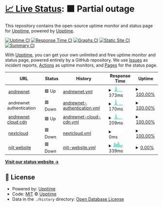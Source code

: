 # [📈 Live Status](https://uptime.andrewnet.net): <!--live status--> **🟧 Partial outage**

This repository contains the open-source uptime monitor and status page for [Upptime](https://upptime.js.org), powered by [Upptime](https://github.com/upptime/upptime).

[![Uptime CI](https://github.com/andrewnyr/uptime/workflows/Uptime%20CI/badge.svg)](https://github.com/andrewnyr/uptime/actions?query=workflow%3A%22Uptime+CI%22)
[![Response Time CI](https://github.com/andrewnyr/uptime/workflows/Response%20Time%20CI/badge.svg)](https://github.com/andrewnyr/uptime/actions?query=workflow%3A%22Response+Time+CI%22)
[![Graphs CI](https://github.com/andrewnyr/uptime/workflows/Graphs%20CI/badge.svg)](https://github.com/andrewnyr/uptime/actions?query=workflow%3A%22Graphs+CI%22)
[![Static Site CI](https://github.com/andrewnyr/uptime/workflows/Static%20Site%20CI/badge.svg)](https://github.com/andrewnyr/uptime/actions?query=workflow%3A%22Static+Site+CI%22)
[![Summary CI](https://github.com/andrewnyr/uptime/workflows/Summary%20CI/badge.svg)](https://github.com/andrewnyr/uptime/actions?query=workflow%3A%22Summary+CI%22)

With [Upptime](https://upptime.js.org), you can get your own unlimited and free uptime monitor and status page, powered entirely by a GitHub repository. We use [Issues](https://github.com/upptime/upptime/issues) as incident reports, [Actions](https://github.com/andrewnyr/uptime/actions) as uptime monitors, and [Pages](https://uptime.andrewnet.net) for the status page.

<!--start: status pages-->
<!-- This summary is generated by Upptime (https://github.com/upptime/upptime) -->
<!-- Do not edit this manually, your changes will be overwritten -->
<!-- prettier-ignore -->
| URL | Status | History | Response Time | Uptime |
| --- | ------ | ------- | ------------- | ------ |
| <img alt="" src="https://cloud.cdn.andrewnet.net/images/assets/a-circle-favicon-inverted.png" height="13"> [andrewnet](https://www.andrewnet.net) | 🟩 Up | [andrewnet.yml](https://github.com/andrewnyr/uptime/commits/HEAD/history/andrewnet.yml) | <details><summary><img alt="Response time graph" src="./graphs/andrewnet/response-time-week.png" height="20"> 373ms</summary><br><a href="https://uptime.andrewnet.net/history/andrewnet"><img alt="Response time 315" src="https://img.shields.io/endpoint?url=https%3A%2F%2Fraw.githubusercontent.com%2Fandrewnyr%2Fuptime%2FHEAD%2Fapi%2Fandrewnet%2Fresponse-time.json"></a><br><a href="https://uptime.andrewnet.net/history/andrewnet"><img alt="24-hour response time 155" src="https://img.shields.io/endpoint?url=https%3A%2F%2Fraw.githubusercontent.com%2Fandrewnyr%2Fuptime%2FHEAD%2Fapi%2Fandrewnet%2Fresponse-time-day.json"></a><br><a href="https://uptime.andrewnet.net/history/andrewnet"><img alt="7-day response time 373" src="https://img.shields.io/endpoint?url=https%3A%2F%2Fraw.githubusercontent.com%2Fandrewnyr%2Fuptime%2FHEAD%2Fapi%2Fandrewnet%2Fresponse-time-week.json"></a><br><a href="https://uptime.andrewnet.net/history/andrewnet"><img alt="30-day response time 221" src="https://img.shields.io/endpoint?url=https%3A%2F%2Fraw.githubusercontent.com%2Fandrewnyr%2Fuptime%2FHEAD%2Fapi%2Fandrewnet%2Fresponse-time-month.json"></a><br><a href="https://uptime.andrewnet.net/history/andrewnet"><img alt="1-year response time 315" src="https://img.shields.io/endpoint?url=https%3A%2F%2Fraw.githubusercontent.com%2Fandrewnyr%2Fuptime%2FHEAD%2Fapi%2Fandrewnet%2Fresponse-time-year.json"></a></details> | <details><summary><a href="https://uptime.andrewnet.net/history/andrewnet">100.00%</a></summary><a href="https://uptime.andrewnet.net/history/andrewnet"><img alt="All-time uptime 99.95%" src="https://img.shields.io/endpoint?url=https%3A%2F%2Fraw.githubusercontent.com%2Fandrewnyr%2Fuptime%2FHEAD%2Fapi%2Fandrewnet%2Fuptime.json"></a><br><a href="https://uptime.andrewnet.net/history/andrewnet"><img alt="24-hour uptime 100.00%" src="https://img.shields.io/endpoint?url=https%3A%2F%2Fraw.githubusercontent.com%2Fandrewnyr%2Fuptime%2FHEAD%2Fapi%2Fandrewnet%2Fuptime-day.json"></a><br><a href="https://uptime.andrewnet.net/history/andrewnet"><img alt="7-day uptime 100.00%" src="https://img.shields.io/endpoint?url=https%3A%2F%2Fraw.githubusercontent.com%2Fandrewnyr%2Fuptime%2FHEAD%2Fapi%2Fandrewnet%2Fuptime-week.json"></a><br><a href="https://uptime.andrewnet.net/history/andrewnet"><img alt="30-day uptime 100.00%" src="https://img.shields.io/endpoint?url=https%3A%2F%2Fraw.githubusercontent.com%2Fandrewnyr%2Fuptime%2FHEAD%2Fapi%2Fandrewnet%2Fuptime-month.json"></a><br><a href="https://uptime.andrewnet.net/history/andrewnet"><img alt="1-year uptime 99.95%" src="https://img.shields.io/endpoint?url=https%3A%2F%2Fraw.githubusercontent.com%2Fandrewnyr%2Fuptime%2FHEAD%2Fapi%2Fandrewnet%2Fuptime-year.json"></a></details>
| <img alt="" src="https://cloud.cdn.andrewnet.net/images/assets/a-circle-favicon-inverted.png" height="13"> andrewnet authentication | 🟥 Down | [andrewnet-authentication.yml](https://github.com/andrewnyr/uptime/commits/HEAD/history/andrewnet-authentication.yml) | <details><summary><img alt="Response time graph" src="./graphs/andrewnet-authentication/response-time-week.png" height="20"> 170ms</summary><br><a href="https://uptime.andrewnet.net/history/andrewnet-authentication"><img alt="Response time 284" src="https://img.shields.io/endpoint?url=https%3A%2F%2Fraw.githubusercontent.com%2Fandrewnyr%2Fuptime%2FHEAD%2Fapi%2Fandrewnet-authentication%2Fresponse-time.json"></a><br><a href="https://uptime.andrewnet.net/history/andrewnet-authentication"><img alt="24-hour response time 80" src="https://img.shields.io/endpoint?url=https%3A%2F%2Fraw.githubusercontent.com%2Fandrewnyr%2Fuptime%2FHEAD%2Fapi%2Fandrewnet-authentication%2Fresponse-time-day.json"></a><br><a href="https://uptime.andrewnet.net/history/andrewnet-authentication"><img alt="7-day response time 170" src="https://img.shields.io/endpoint?url=https%3A%2F%2Fraw.githubusercontent.com%2Fandrewnyr%2Fuptime%2FHEAD%2Fapi%2Fandrewnet-authentication%2Fresponse-time-week.json"></a><br><a href="https://uptime.andrewnet.net/history/andrewnet-authentication"><img alt="30-day response time 118" src="https://img.shields.io/endpoint?url=https%3A%2F%2Fraw.githubusercontent.com%2Fandrewnyr%2Fuptime%2FHEAD%2Fapi%2Fandrewnet-authentication%2Fresponse-time-month.json"></a><br><a href="https://uptime.andrewnet.net/history/andrewnet-authentication"><img alt="1-year response time 284" src="https://img.shields.io/endpoint?url=https%3A%2F%2Fraw.githubusercontent.com%2Fandrewnyr%2Fuptime%2FHEAD%2Fapi%2Fandrewnet-authentication%2Fresponse-time-year.json"></a></details> | <details><summary><a href="https://uptime.andrewnet.net/history/andrewnet-authentication">100.00%</a></summary><a href="https://uptime.andrewnet.net/history/andrewnet-authentication"><img alt="All-time uptime 99.93%" src="https://img.shields.io/endpoint?url=https%3A%2F%2Fraw.githubusercontent.com%2Fandrewnyr%2Fuptime%2FHEAD%2Fapi%2Fandrewnet-authentication%2Fuptime.json"></a><br><a href="https://uptime.andrewnet.net/history/andrewnet-authentication"><img alt="24-hour uptime 100.00%" src="https://img.shields.io/endpoint?url=https%3A%2F%2Fraw.githubusercontent.com%2Fandrewnyr%2Fuptime%2FHEAD%2Fapi%2Fandrewnet-authentication%2Fuptime-day.json"></a><br><a href="https://uptime.andrewnet.net/history/andrewnet-authentication"><img alt="7-day uptime 100.00%" src="https://img.shields.io/endpoint?url=https%3A%2F%2Fraw.githubusercontent.com%2Fandrewnyr%2Fuptime%2FHEAD%2Fapi%2Fandrewnet-authentication%2Fuptime-week.json"></a><br><a href="https://uptime.andrewnet.net/history/andrewnet-authentication"><img alt="30-day uptime 100.00%" src="https://img.shields.io/endpoint?url=https%3A%2F%2Fraw.githubusercontent.com%2Fandrewnyr%2Fuptime%2FHEAD%2Fapi%2Fandrewnet-authentication%2Fuptime-month.json"></a><br><a href="https://uptime.andrewnet.net/history/andrewnet-authentication"><img alt="1-year uptime 99.93%" src="https://img.shields.io/endpoint?url=https%3A%2F%2Fraw.githubusercontent.com%2Fandrewnyr%2Fuptime%2FHEAD%2Fapi%2Fandrewnet-authentication%2Fuptime-year.json"></a></details>
| <img alt="" src="https://cloud.cdn.andrewnet.net/images/assets/a-circle-favicon-inverted.png" height="13"> [andrewnet cloud cdn](https://cloud.cdn.andrewnet.net) | 🟩 Up | [andrewnet-cloud-cdn.yml](https://github.com/andrewnyr/uptime/commits/HEAD/history/andrewnet-cloud-cdn.yml) | <details><summary><img alt="Response time graph" src="./graphs/andrewnet-cloud-cdn/response-time-week.png" height="20"> 209ms</summary><br><a href="https://uptime.andrewnet.net/history/andrewnet-cloud-cdn"><img alt="Response time 181" src="https://img.shields.io/endpoint?url=https%3A%2F%2Fraw.githubusercontent.com%2Fandrewnyr%2Fuptime%2FHEAD%2Fapi%2Fandrewnet-cloud-cdn%2Fresponse-time.json"></a><br><a href="https://uptime.andrewnet.net/history/andrewnet-cloud-cdn"><img alt="24-hour response time 141" src="https://img.shields.io/endpoint?url=https%3A%2F%2Fraw.githubusercontent.com%2Fandrewnyr%2Fuptime%2FHEAD%2Fapi%2Fandrewnet-cloud-cdn%2Fresponse-time-day.json"></a><br><a href="https://uptime.andrewnet.net/history/andrewnet-cloud-cdn"><img alt="7-day response time 209" src="https://img.shields.io/endpoint?url=https%3A%2F%2Fraw.githubusercontent.com%2Fandrewnyr%2Fuptime%2FHEAD%2Fapi%2Fandrewnet-cloud-cdn%2Fresponse-time-week.json"></a><br><a href="https://uptime.andrewnet.net/history/andrewnet-cloud-cdn"><img alt="30-day response time 162" src="https://img.shields.io/endpoint?url=https%3A%2F%2Fraw.githubusercontent.com%2Fandrewnyr%2Fuptime%2FHEAD%2Fapi%2Fandrewnet-cloud-cdn%2Fresponse-time-month.json"></a><br><a href="https://uptime.andrewnet.net/history/andrewnet-cloud-cdn"><img alt="1-year response time 181" src="https://img.shields.io/endpoint?url=https%3A%2F%2Fraw.githubusercontent.com%2Fandrewnyr%2Fuptime%2FHEAD%2Fapi%2Fandrewnet-cloud-cdn%2Fresponse-time-year.json"></a></details> | <details><summary><a href="https://uptime.andrewnet.net/history/andrewnet-cloud-cdn">100.00%</a></summary><a href="https://uptime.andrewnet.net/history/andrewnet-cloud-cdn"><img alt="All-time uptime 99.99%" src="https://img.shields.io/endpoint?url=https%3A%2F%2Fraw.githubusercontent.com%2Fandrewnyr%2Fuptime%2FHEAD%2Fapi%2Fandrewnet-cloud-cdn%2Fuptime.json"></a><br><a href="https://uptime.andrewnet.net/history/andrewnet-cloud-cdn"><img alt="24-hour uptime 100.00%" src="https://img.shields.io/endpoint?url=https%3A%2F%2Fraw.githubusercontent.com%2Fandrewnyr%2Fuptime%2FHEAD%2Fapi%2Fandrewnet-cloud-cdn%2Fuptime-day.json"></a><br><a href="https://uptime.andrewnet.net/history/andrewnet-cloud-cdn"><img alt="7-day uptime 100.00%" src="https://img.shields.io/endpoint?url=https%3A%2F%2Fraw.githubusercontent.com%2Fandrewnyr%2Fuptime%2FHEAD%2Fapi%2Fandrewnet-cloud-cdn%2Fuptime-week.json"></a><br><a href="https://uptime.andrewnet.net/history/andrewnet-cloud-cdn"><img alt="30-day uptime 100.00%" src="https://img.shields.io/endpoint?url=https%3A%2F%2Fraw.githubusercontent.com%2Fandrewnyr%2Fuptime%2FHEAD%2Fapi%2Fandrewnet-cloud-cdn%2Fuptime-month.json"></a><br><a href="https://uptime.andrewnet.net/history/andrewnet-cloud-cdn"><img alt="1-year uptime 99.99%" src="https://img.shields.io/endpoint?url=https%3A%2F%2Fraw.githubusercontent.com%2Fandrewnyr%2Fuptime%2FHEAD%2Fapi%2Fandrewnet-cloud-cdn%2Fuptime-year.json"></a></details>
| <img alt="" src="https://cloud.cdn.andrewnet.net/images/assets/a-circle-favicon-inverted.png" height="13"> [nextcloud](https://nxtc.andrewnet.net/) | 🟥 Down | [nextcloud.yml](https://github.com/andrewnyr/uptime/commits/HEAD/history/nextcloud.yml) | <details><summary><img alt="Response time graph" src="./graphs/nextcloud/response-time-week.png" height="20"> 0ms</summary><br><a href="https://uptime.andrewnet.net/history/nextcloud"><img alt="Response time 824" src="https://img.shields.io/endpoint?url=https%3A%2F%2Fraw.githubusercontent.com%2Fandrewnyr%2Fuptime%2FHEAD%2Fapi%2Fnextcloud%2Fresponse-time.json"></a><br><a href="https://uptime.andrewnet.net/history/nextcloud"><img alt="24-hour response time 0" src="https://img.shields.io/endpoint?url=https%3A%2F%2Fraw.githubusercontent.com%2Fandrewnyr%2Fuptime%2FHEAD%2Fapi%2Fnextcloud%2Fresponse-time-day.json"></a><br><a href="https://uptime.andrewnet.net/history/nextcloud"><img alt="7-day response time 0" src="https://img.shields.io/endpoint?url=https%3A%2F%2Fraw.githubusercontent.com%2Fandrewnyr%2Fuptime%2FHEAD%2Fapi%2Fnextcloud%2Fresponse-time-week.json"></a><br><a href="https://uptime.andrewnet.net/history/nextcloud"><img alt="30-day response time 0" src="https://img.shields.io/endpoint?url=https%3A%2F%2Fraw.githubusercontent.com%2Fandrewnyr%2Fuptime%2FHEAD%2Fapi%2Fnextcloud%2Fresponse-time-month.json"></a><br><a href="https://uptime.andrewnet.net/history/nextcloud"><img alt="1-year response time 824" src="https://img.shields.io/endpoint?url=https%3A%2F%2Fraw.githubusercontent.com%2Fandrewnyr%2Fuptime%2FHEAD%2Fapi%2Fnextcloud%2Fresponse-time-year.json"></a></details> | <details><summary><a href="https://uptime.andrewnet.net/history/nextcloud">100.00%</a></summary><a href="https://uptime.andrewnet.net/history/nextcloud"><img alt="All-time uptime 99.68%" src="https://img.shields.io/endpoint?url=https%3A%2F%2Fraw.githubusercontent.com%2Fandrewnyr%2Fuptime%2FHEAD%2Fapi%2Fnextcloud%2Fuptime.json"></a><br><a href="https://uptime.andrewnet.net/history/nextcloud"><img alt="24-hour uptime 100.00%" src="https://img.shields.io/endpoint?url=https%3A%2F%2Fraw.githubusercontent.com%2Fandrewnyr%2Fuptime%2FHEAD%2Fapi%2Fnextcloud%2Fuptime-day.json"></a><br><a href="https://uptime.andrewnet.net/history/nextcloud"><img alt="7-day uptime 100.00%" src="https://img.shields.io/endpoint?url=https%3A%2F%2Fraw.githubusercontent.com%2Fandrewnyr%2Fuptime%2FHEAD%2Fapi%2Fnextcloud%2Fuptime-week.json"></a><br><a href="https://uptime.andrewnet.net/history/nextcloud"><img alt="30-day uptime 100.00%" src="https://img.shields.io/endpoint?url=https%3A%2F%2Fraw.githubusercontent.com%2Fandrewnyr%2Fuptime%2FHEAD%2Fapi%2Fnextcloud%2Fuptime-month.json"></a><br><a href="https://uptime.andrewnet.net/history/nextcloud"><img alt="1-year uptime 99.68%" src="https://img.shields.io/endpoint?url=https%3A%2F%2Fraw.githubusercontent.com%2Fandrewnyr%2Fuptime%2FHEAD%2Fapi%2Fnextcloud%2Fuptime-year.json"></a></details>
| <img alt="" src="https://favicons.githubusercontent.com/web.njit.edu" height="13"> [njit website](https://web.njit.edu/~aja9/) | 🟥 Down | [njit-website.yml](https://github.com/andrewnyr/uptime/commits/HEAD/history/njit-website.yml) | <details><summary><img alt="Response time graph" src="./graphs/njit-website/response-time-week.png" height="20"> 339ms</summary><br><a href="https://uptime.andrewnet.net/history/njit-website"><img alt="Response time 550" src="https://img.shields.io/endpoint?url=https%3A%2F%2Fraw.githubusercontent.com%2Fandrewnyr%2Fuptime%2FHEAD%2Fapi%2Fnjit-website%2Fresponse-time.json"></a><br><a href="https://uptime.andrewnet.net/history/njit-website"><img alt="24-hour response time 484" src="https://img.shields.io/endpoint?url=https%3A%2F%2Fraw.githubusercontent.com%2Fandrewnyr%2Fuptime%2FHEAD%2Fapi%2Fnjit-website%2Fresponse-time-day.json"></a><br><a href="https://uptime.andrewnet.net/history/njit-website"><img alt="7-day response time 339" src="https://img.shields.io/endpoint?url=https%3A%2F%2Fraw.githubusercontent.com%2Fandrewnyr%2Fuptime%2FHEAD%2Fapi%2Fnjit-website%2Fresponse-time-week.json"></a><br><a href="https://uptime.andrewnet.net/history/njit-website"><img alt="30-day response time 373" src="https://img.shields.io/endpoint?url=https%3A%2F%2Fraw.githubusercontent.com%2Fandrewnyr%2Fuptime%2FHEAD%2Fapi%2Fnjit-website%2Fresponse-time-month.json"></a><br><a href="https://uptime.andrewnet.net/history/njit-website"><img alt="1-year response time 550" src="https://img.shields.io/endpoint?url=https%3A%2F%2Fraw.githubusercontent.com%2Fandrewnyr%2Fuptime%2FHEAD%2Fapi%2Fnjit-website%2Fresponse-time-year.json"></a></details> | <details><summary><a href="https://uptime.andrewnet.net/history/njit-website">0.00%</a></summary><a href="https://uptime.andrewnet.net/history/njit-website"><img alt="All-time uptime 53.55%" src="https://img.shields.io/endpoint?url=https%3A%2F%2Fraw.githubusercontent.com%2Fandrewnyr%2Fuptime%2FHEAD%2Fapi%2Fnjit-website%2Fuptime.json"></a><br><a href="https://uptime.andrewnet.net/history/njit-website"><img alt="24-hour uptime 0.00%" src="https://img.shields.io/endpoint?url=https%3A%2F%2Fraw.githubusercontent.com%2Fandrewnyr%2Fuptime%2FHEAD%2Fapi%2Fnjit-website%2Fuptime-day.json"></a><br><a href="https://uptime.andrewnet.net/history/njit-website"><img alt="7-day uptime 0.00%" src="https://img.shields.io/endpoint?url=https%3A%2F%2Fraw.githubusercontent.com%2Fandrewnyr%2Fuptime%2FHEAD%2Fapi%2Fnjit-website%2Fuptime-week.json"></a><br><a href="https://uptime.andrewnet.net/history/njit-website"><img alt="30-day uptime 1.38%" src="https://img.shields.io/endpoint?url=https%3A%2F%2Fraw.githubusercontent.com%2Fandrewnyr%2Fuptime%2FHEAD%2Fapi%2Fnjit-website%2Fuptime-month.json"></a><br><a href="https://uptime.andrewnet.net/history/njit-website"><img alt="1-year uptime 53.55%" src="https://img.shields.io/endpoint?url=https%3A%2F%2Fraw.githubusercontent.com%2Fandrewnyr%2Fuptime%2FHEAD%2Fapi%2Fnjit-website%2Fuptime-year.json"></a></details>

<!--end: status pages-->

[**Visit our status website →**](https://uptime.andrewnet.net)

## 📄 License

- Powered by: [Upptime](https://github.com/upptime/upptime)
- Code: [MIT](./LICENSE) © [Upptime](https://upptime.js.org)
- Data in the `./history` directory: [Open Database License](https://opendatacommons.org/licenses/odbl/1-0/)
